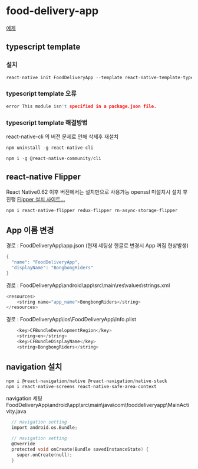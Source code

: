 # food-delivery-app
[예제](https://github.com/ZeroCho/food-delivery-app/blob/master/README.md)



## typescript template



### 설치
```c
react-native init FoodDeliveryApp --template react-native-template-typescript
```




### typescript template 오류
```c
error This module isn't specified in a package.json file.
```




### typescript template 해결방법
react-native-cli 의 버전 문제로 인해 삭제후 재설치
```c
npm uninstall -g react-native-cli
```
```c
npm i -g @react-native-community/cli
```





## react-native Flipper
React Native0.62 이후 버전에서는 설치만으로 사용가능
openssl 미설치시 설치 후 진행
[Flipper 설치 사이트...](https://fbflipper.com/)

```c
npm i react-native-flipper redux-flipper rn-async-storage-flipper
```





## App 이름 변경
경로 : FoodDeliveryApp\app.json (현재 세팅상 한글로 변경시 App 꺼짐 현상발생)
```c
{
  "name": "FoodDeliveryApp",
  "displayName": "BongbongRiders"
}
```

경로 : FoodDeliveryApp\android\app\src\main\res\values\strings.xml
```c
<resources>
    <string name="app_name">BongbongRiders</string>
</resources>

```

경로 : FoodDeliveryApp\ios\FoodDeliveryApp\Info.plist
```c
	<key>CFBundleDevelopmentRegion</key>
	<string>en</string>
	<key>CFBundleDisplayName</key>
	<string>BongbongRiders</string>
```

## navigation 설치 
```c
npm i @react-navigation/native @react-navigation/native-stack
npm i react-native-screens react-native-safe-area-context
```

navigation 세팅
FoodDeliveryApp\android\app\src\main\java\com\fooddeliveryapp\MainActivity.java
```c
  // navigation setting
  import android.os.Bundle;

  // navigation setting
  @Override
  protected void onCreate(Bundle savedInstanceState) {
    super.onCreate(null);
  }
```




